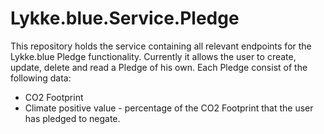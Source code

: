 # Lykke.blue.Service.Pledge

This repository holds the service containing all relevant endpoints for the Lykke.blue Pledge functionality. 
Currently it allows the user to create, update, delete and read a Pledge of his own.
Each Pledge consist of the following data:
* CO2 Footprint
* Climate positive value - percentage of the CO2 Footprint that the user has pledged to negate.